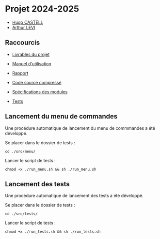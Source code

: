 # Projet 2024-2025 

- [Hugo CASTELL](mailto:hugo.castell@etu.inp-n7.fr)
- [Arthur LEVI](mailto:arthur.levi@etu.inp-n7.fr)

## Raccourcis

- [Livrables du projet](./livrables/)

- [Manuel d'utilisation](./livrables/manuel.pdf)
- [Rapport](./livrables/rapport.pdf)

- [Code source compressé](./livrables/sources.tar)
- [Spécifications des modules](./src/)
- [Tests](./src/tests/)

## Lancement du menu de commandes

Une procédure automatique de lancement du menu de commmandes a été développé.

Se placer dans le dossier de tests :
```
cd ./src/menu/
```

Lancer le script de tests :
```
chmod +x ./run_menu.sh && sh ./run_menu.sh
```

## Lancement des tests

Une procédure automatique de lancement des tests a été développé.

Se placer dans le dossier de tests :
```
cd ./src/tests/
```

Lancer le script de tests :
```
chmod +x ./run_tests.sh && sh ./run_tests.sh
```
